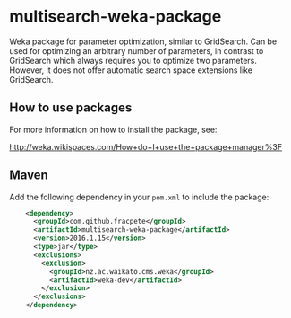 multisearch-weka-package
========================

Weka package for parameter optimization, similar to GridSearch.
Can be used for optimizing an arbitrary number of parameters, in contrast to
GridSearch which always requires you to optimize two parameters. However, it
does not offer automatic search space extensions like GridSearch.


How to use packages
-------------------

For more information on how to install the package, see:

http://weka.wikispaces.com/How+do+I+use+the+package+manager%3F


Maven
-----

Add the following dependency in your `pom.xml` to include the package:

```xml
    <dependency>
      <groupId>com.github.fracpete</groupId>
      <artifactId>multisearch-weka-package</artifactId>
      <version>2016.1.15</version>
      <type>jar</type>
      <exclusions>
        <exclusion>
          <groupId>nz.ac.waikato.cms.weka</groupId>
          <artifactId>weka-dev</artifactId>
        </exclusion>
      </exclusions>
    </dependency>
```
